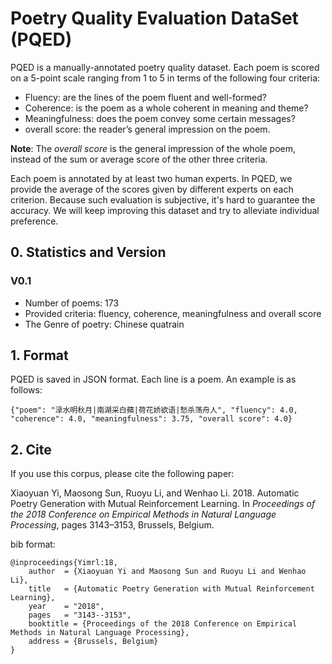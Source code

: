 Poetry Quality Evaluation DataSet (PQED)
==========
PQED is a manually-annotated poetry quality dataset. Each poem is scored on a 5-point scale ranging from 1 to 5 in terms of the following four criteria:

* Fluency: are the lines of the poem fluent and well-formed?
* Coherence: is the poem as a whole coherent in meaning and theme?
* Meaningfulness: does the poem convey some certain messages?
* overall score: the reader’s general impression on the poem.

**Note**: The *overall score* is the general impression of the whole poem, instead of the sum or average score of the other three criteria.

Each poem is annotated by at least two human experts. In PQED, we provide the average of the scores given by different experts on each criterion. Because such evaluation is subjective, it's hard to guarantee the accuracy. We will keep improving this dataset and try to alleviate individual preference.

## 0. Statistics and Version
### V0.1
* Number of poems: 173
* Provided criteria: fluency, coherence, meaningfulness and overall score
* The Genre of poetry: Chinese quatrain

## 1. Format
PQED is saved in JSON format. Each line is a poem. An example is as follows:

```
{"poem": "渌水明秋月|南湖采白蘋|荷花娇欲语|愁杀荡舟人", "fluency": 4.0, "coherence": 4.0, "meaningfulness": 3.75, "overall score": 4.0}
```
## 2. Cite
If you use this corpus, please cite the following paper:

Xiaoyuan Yi, Maosong Sun, Ruoyu Li, and Wenhao Li. 2018. Automatic Poetry Generation with Mutual Reinforcement Learning. In *Proceedings of the 2018 Conference on Empirical Methods in Natural Language Processing*, pages 3143–3153, Brussels, Belgium.

bib format:
```
@inproceedings{Yimrl:18,
    author  = {Xiaoyuan Yi and Maosong Sun and Ruoyu Li and Wenhao Li},
    title   = {Automatic Poetry Generation with Mutual Reinforcement Learning},
    year    = "2018",
    pages   = "3143--3153",
    booktitle = {Proceedings of the 2018 Conference on Empirical Methods in Natural Language Processing},
    address = {Brussels, Belgium}  
}
```